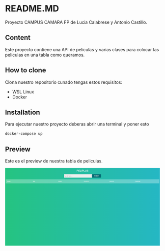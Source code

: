 # README.MD
Proyecto CAMPUS CAMARA FP de Lucia Calabrese y Antonio Castillo.

## Content
Este proyecto contiene una API de peliculas y varias clases para colocar las peliculas en una tabla como queramos.

## How to clone
Clona nuestro repositorio cunado tengas estos requisitos:
* WSL Linux
* Docker

## Installation
Para ejecutar nuestro proyecto deberas abrir una terminal y poner esto
```bash
docker-compose up
```
## Preview
Este es el preview de nuestra tabla de peliculas.

![](/img/Preview.PNG)

